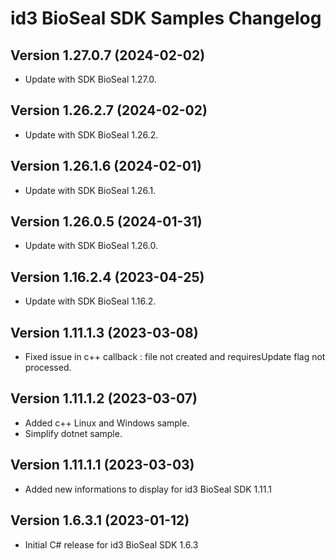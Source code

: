 # id3 BioSeal SDK Samples Changelog

## Version 1.27.0.7 (2024-02-02)
- Update with SDK BioSeal 1.27.0.

## Version 1.26.2.7 (2024-02-02)
- Update with SDK BioSeal 1.26.2.

## Version 1.26.1.6 (2024-02-01)
- Update with SDK BioSeal 1.26.1.

## Version 1.26.0.5 (2024-01-31)
- Update with SDK BioSeal 1.26.0.

## Version 1.16.2.4 (2023-04-25)
- Update with SDK BioSeal 1.16.2.

## Version 1.11.1.3 (2023-03-08)
- Fixed issue in c++ callback : file not created and requiresUpdate flag not processed.

## Version 1.11.1.2 (2023-03-07)
- Added c++ Linux and Windows sample.
- Simplify dotnet sample.

## Version 1.11.1.1 (2023-03-03)
- Added new informations to display for id3 BioSeal SDK 1.11.1

## Version 1.6.3.1 (2023-01-12)
- Initial C# release for id3 BioSeal SDK 1.6.3
